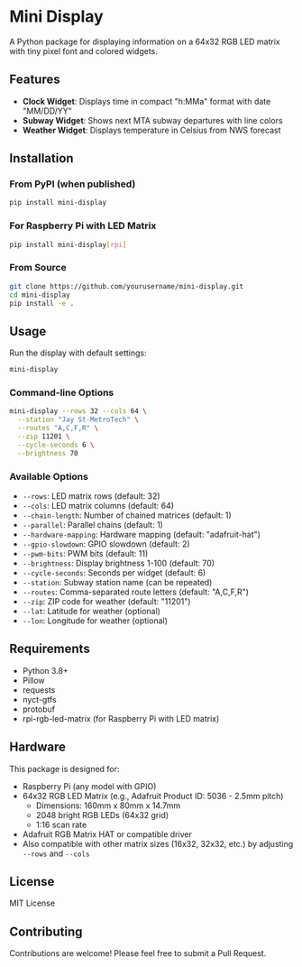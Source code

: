 # Mini Display

A Python package for displaying information on a 64x32 RGB LED matrix with tiny pixel font and colored widgets.

## Features

- **Clock Widget**: Displays time in compact "h:MMa" format with date "MM/DD/YY"
- **Subway Widget**: Shows next MTA subway departures with line colors
- **Weather Widget**: Displays temperature in Celsius from NWS forecast

## Installation

### From PyPI (when published)

```bash
pip install mini-display
```

### For Raspberry Pi with LED Matrix

```bash
pip install mini-display[rpi]
```

### From Source

```bash
git clone https://github.com/yourusername/mini-display.git
cd mini-display
pip install -e .
```

## Usage

Run the display with default settings:

```bash
mini-display
```

### Command-line Options

```bash
mini-display --rows 32 --cols 64 \
  --station "Jay St-MetroTech" \
  --routes "A,C,F,R" \
  --zip 11201 \
  --cycle-seconds 6 \
  --brightness 70
```

### Available Options

- `--rows`: LED matrix rows (default: 32)
- `--cols`: LED matrix columns (default: 64)
- `--chain-length`: Number of chained matrices (default: 1)
- `--parallel`: Parallel chains (default: 1)
- `--hardware-mapping`: Hardware mapping (default: "adafruit-hat")
- `--gpio-slowdown`: GPIO slowdown (default: 2)
- `--pwm-bits`: PWM bits (default: 11)
- `--brightness`: Display brightness 1-100 (default: 70)
- `--cycle-seconds`: Seconds per widget (default: 6)
- `--station`: Subway station name (can be repeated)
- `--routes`: Comma-separated route letters (default: "A,C,F,R")
- `--zip`: ZIP code for weather (default: "11201")
- `--lat`: Latitude for weather (optional)
- `--lon`: Longitude for weather (optional)

## Requirements

- Python 3.8+
- Pillow
- requests
- nyct-gtfs
- protobuf
- rpi-rgb-led-matrix (for Raspberry Pi with LED matrix)

## Hardware

This package is designed for:
- Raspberry Pi (any model with GPIO)
- 64x32 RGB LED Matrix (e.g., Adafruit Product ID: 5036 - 2.5mm pitch)
  - Dimensions: 160mm x 80mm x 14.7mm
  - 2048 bright RGB LEDs (64x32 grid)
  - 1:16 scan rate
- Adafruit RGB Matrix HAT or compatible driver
- Also compatible with other matrix sizes (16x32, 32x32, etc.) by adjusting `--rows` and `--cols`

## License

MIT License

## Contributing

Contributions are welcome! Please feel free to submit a Pull Request.